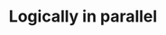 ---
title: Logically in parallel
defn: |-
    If $u$ and $v$ are strands in [parallel trace](/doc/reference/glossary/#parallel-trace) $G$,
    and $G$ contains no directed path from $u$ to $v$ or from $v$ to $u$, 
    then the strands are *(logically) in parallel*.
---